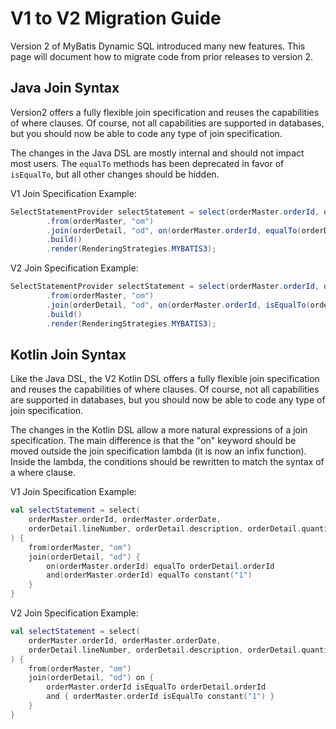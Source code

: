 # V1 to V2 Migration Guide

Version 2 of MyBatis Dynamic SQL introduced many new features. This page will document how to migrate code
from prior releases to version 2.

## Java Join Syntax

Version2 offers a fully flexible join specification and reuses the capabilities of where clauses. Of course,
not all capabilities are supported in databases, but you should now be able to code any type of join specification.

The changes in the Java DSL are mostly internal and should not impact most users. The `equalTo` methods has been
deprecated in favor of `isEqualTo`, but all other changes should be hidden.

V1 Join Specification Example:
```java
SelectStatementProvider selectStatement = select(orderMaster.orderId, orderDetail.lineNumber, orderDetail.quantity)
        .from(orderMaster, "om")
        .join(orderDetail, "od", on(orderMaster.orderId, equalTo(orderDetail.orderId)))
        .build()
        .render(RenderingStrategies.MYBATIS3);
```

V2 Join Specification Example:
```java
SelectStatementProvider selectStatement = select(orderMaster.orderId, orderDetail.lineNumber, orderDetail.quantity)
        .from(orderMaster, "om")
        .join(orderDetail, "od", on(orderMaster.orderId, isEqualTo(orderDetail.orderId)))
        .build()
        .render(RenderingStrategies.MYBATIS3);
```

## Kotlin Join Syntax

Like the Java DSL, the V2 Kotlin DSL offers a fully flexible join specification and reuses the capabilities of where
clauses. Of course, not all capabilities are supported in databases, but you should now be able to code any type of
join specification.

The changes in the Kotlin DSL allow a more natural expressions of a join specification. The main difference is that
the "on" keyword should be moved outside the join specification lambda (it is now an infix function). Inside the lambda,
the conditions should be rewritten to match the syntax of a where clause.

V1 Join Specification Example:
```kotlin
val selectStatement = select(
    orderMaster.orderId, orderMaster.orderDate,
    orderDetail.lineNumber, orderDetail.description, orderDetail.quantity
) {
    from(orderMaster, "om")
    join(orderDetail, "od") {
        on(orderMaster.orderId) equalTo orderDetail.orderId
        and(orderMaster.orderId) equalTo constant("1")
    }
}
```

V2 Join Specification Example:
```kotlin
val selectStatement = select(
    orderMaster.orderId, orderMaster.orderDate,
    orderDetail.lineNumber, orderDetail.description, orderDetail.quantity
) {
    from(orderMaster, "om")
    join(orderDetail, "od") on {
        orderMaster.orderId isEqualTo orderDetail.orderId
        and { orderMaster.orderId isEqualTo constant("1") }
    }
}

```
